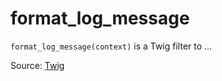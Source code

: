 # format_log_message

`format_log_message(context)` is a Twig filter to ...


Source: [Twig](https://twig.symfony.com/format_log_message)